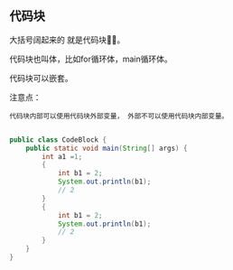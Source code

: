 ## 代码块

大括号阔起来的 就是代码块。  

代码块也叫体，比如for循环体，main循环体。  

代码块可以嵌套。 

注意点：

```
代码块内部可以使用代码块外部变量， 外部不可以使用代码块内部变量。  


```

```java
public class CodeBlock {
    public static void main(String[] args) {
        int a1 =1;
        {
            int b1 = 2;
            System.out.println(b1);
            // 2
        }
        {
            int b1 = 2;
            System.out.println(b1);
            // 2
        }
    }
}
```